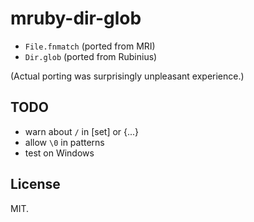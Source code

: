 # mruby-dir-glob

* `File.fnmatch` (ported from MRI)
* `Dir.glob` (ported from Rubinius)

(Actual porting was surprisingly unpleasant experience.)

## TODO

* warn about `/` in [set] or {...}
* allow `\0` in patterns
* test on Windows

## License

MIT.
